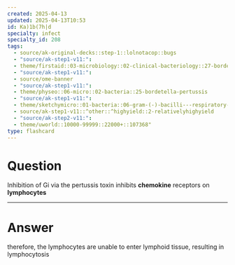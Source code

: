 ```yaml
---
created: 2025-04-13
updated: 2025-04-13T10:53
id: Ka)1b(7h|d
specialty: infect
specialty_id: 208
tags:
  - source/ak-original-decks::step-1::lolnotacop::bugs
  - "source/ak-step1-v11:": 
  - theme/firstaid::03-microbiology::02-clinical-bacteriology::27-bordetella-pertussis
  - "source/ak-step1-v11:": 
  - source/ome-banner
  - "source/ak-step1-v11:": 
  - theme/physeo::06-micro::02-bacteria::25-bordetella-pertussis
  - "source/ak-step1-v11:": 
  - theme/sketchymicro::01-bacteria::06-gram-(-)-bacilli---respiratory-tract::01-bordetella-pertussis
  - source/ak-step1-v11::^other::^highyield::2-relativelyhighyield
  - "source/ak-step2-v11:": 
  - theme/uworld::10000-99999::22000+::107368"
type: flashcard
---
```


# Question
Inhibition of Gi via the pertussis toxin inhibits **chemokine** receptors on **lymphocytes**

---

# Answer
therefore, the lymphocytes are unable to enter lymphoid tissue, resulting in lymphocytosis